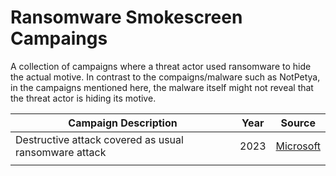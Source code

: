 # Ransomware Smokescreen Campaings
A collection of campaigns where a threat actor used ransomware to hide the actual motive.
In contrast to the compaigns/malware such as NotPetya, in the campaigns mentioned here, the malware itself might not reveal that the threat actor is hiding its motive.

|Campaign Description|Year|Source|
|---------------------|----|-----|
|Destructive attack covered as usual ransomware attack|2023|[Microsoft](https://www.microsoft.com/en-us/security/blog/2023/04/07/mercury-and-dev-1084-destructive-attack-on-hybrid-environment/)|
||||
